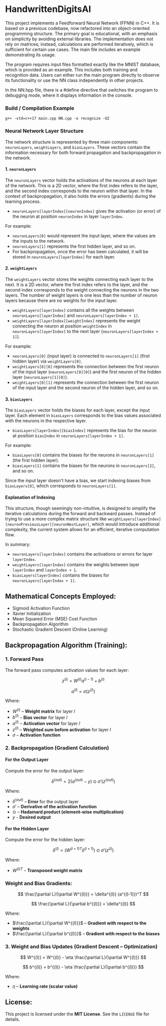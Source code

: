 # HandwrittenDigitsAI

This project implements a Feedforward Neural Network (FFNN) in C++. It is based on a previous codebase, now refactored into an object-oriented programming structure. The primary goal is educational, with an emphasis on simplicity by avoiding external libraries. The implementation does not rely on matrices; instead, calculations are performed iteratively, which is sufficient for certain use cases. The main file includes an example demonstrating its usage.

The program requires input files formatted exactly like the MNIST database, which is provided as an example. This includes both training and recognition data. Users can either run the main program directly to observe its functionality or use the NN class independently in other projects.

In the NN.hpp file, there is a #define directive that switches the program to debugging mode, where it displays information in the console.

### Build / Compilation Example
`g++ -std=c++17 main.cpp NN.cpp -o recognize -O2`
### Neural Network Layer Structure

The network structure is represented by three main components: `neuronLayers`, `weightLayers`, and `biasLayers`. These vectors contain the information necessary for both forward propagation and backpropagation in the network.

#### 1. `neuronLayers`
The `neuronLayers` vector holds the activations of the neurons at each layer of the network. This is a 2D vector, where the first index refers to the layer, and the second index corresponds to the neuron within that layer. In the context of backpropagation, it also holds the errors (gradients) during the learning process.

- `neuronLayers[layerIndex][neuronIndex]` gives the activation (or error) of the neuron at position `neuronIndex` in layer `layerIndex`.

For example:
- `neuronLayers[0]` would represent the input layer, where the values are the inputs to the network.
- `neuronLayers[1]` represents the first hidden layer, and so on.
- For backpropagation, once the error has been calculated, it will be stored in `neuronLayers[layerIndex]` for each layer.

#### 2. `weightLayers`
The `weightLayers` vector stores the weights connecting each layer to the next. It is a 2D vector, where the first index refers to the layer, and the second index corresponds to the weight connecting the neurons in the two layers. The number of weight layers is one less than the number of neuron layers because there are no weights for the input layer.

- `weightLayers[layerIndex]` contains all the weights between `neuronLayers[layerIndex]` and `neuronLayers[layerIndex + 1]`.
- `weightLayers[layerIndex][weightIndex]` represents the weight connecting the neuron at position `weightIndex` in `neuronLayers[layerIndex]` to the next layer (`neuronLayers[layerIndex + 1]`).

For example:
- `neuronLayers[0]` (input layer) is connected to `neuronLayers[1]` (first hidden layer) via `weightLayers[0]`.
- `weightLayers[0][0]` represents the connection between the first neuron of the input layer (`neuronLayers[0][0]`) and the first neuron of the hidden layer (`neuronLayers[1][0]`).
- `weightLayers[0][1]` represents the connection between the first neuron of the input layer and the second neuron of the hidden layer, and so on.

#### 3. `biasLayers`
The `biasLayers` vector holds the biases for each layer, except the input layer. Each element in `biasLayers` corresponds to the bias values associated with the neurons in the respective layer.

- `biasLayers[layerIndex][biasIndex]` represents the bias for the neuron at position `biasIndex` in `neuronLayers[layerIndex + 1]`.

For example:
- `biasLayers[0]` contains the biases for the neurons in `neuronLayers[1]` (the first hidden layer).
- `biasLayers[1]` contains the biases for the neurons in `neuronLayers[2]`, and so on.

Since the input layer doesn't have a bias, we start indexing biases from `biasLayers[0]`, which corresponds to `neuronLayers[1]`.

#### Explanation of Indexing
This structure, though seemingly non-intuitive, is designed to simplify the iterative calculations during the forward and backward passes. Instead of trying to use a more complex matrix structure like `weightLayers[layerIndex][neuronPreviousLayer][neuronNextLayer]`, which would introduce additional complexity, the current system allows for an efficient, iterative computation flow.

In summary:
- `neuronLayers[layerIndex]` contains the activations or errors for layer `layerIndex`.
- `weightLayers[layerIndex]` contains the weights between layer `layerIndex` and `layerIndex + 1`.
- `biasLayers[layerIndex]` contains the biases for `neuronLayers[layerIndex + 1]`.

## Mathematical Concepts Employed:

- Sigmoid Activation Function
- Xavier Initialization
- Mean Squared Error (MSE) Cost Function
- Backpropagation Algorithm
- Stochastic Gradient Descent (Online Learning)

## Backpropagation Algorithm (Training):

### 1. Forward Pass
The forward pass computes activation values for each layer:

$$
z^{(l)} = W^{(l)} a^{(l-1)} + b^{(l)}
$$

$$
a^{(l)} = \sigma(z^{(l)})
$$

Where:

- $W^{(l)}$ – **Weight matrix** for layer $l$  
- $b^{(l)}$ – **Bias vector** for layer $l$  
- $a^{(l)}$ – **Activation vector** for layer $l$  
- $z^{(l)}$ – **Weighted sum before activation** for layer $l$
- $\sigma$ – **Activation function**  

### 2. Backpropagation (Gradient Calculation)

#### For the Output Layer
Compute the error for the output layer:

$$
\delta^{(out)} = 2(a^{(out)} - y) \odot \sigma'(z^{(out)})
$$

Where:

- $\delta^{(out)}$ – **Error** for the output layer  
- $\sigma'$ – **Derivative of the activation function**  
- $\odot$ – **Hadamard product (element-wise multiplication)**
- $y$ - **Desired output**

#### For the Hidden Layer
Compute the error for the hidden layer:

$$
\delta^{(l)} = (W^{(l+1)T} \delta^{(l+1)}) \odot \sigma'(z^{(l)})
$$

Where:

- $W^{(l)T}$ – **Transposed weight matrix**

### Weight and Bias Gradients:
$$
\frac{\partial L}{\partial W^{(l)}} = \delta^{(l)} (a^{(l-1)})^T
$$

$$
\frac{\partial L}{\partial b^{(l)}} = \delta^{(l)}
$$

Where:

- $\frac{\partial L}{\partial W^{(l)}}$ – **Gradient with respect to the weights**  
- $\frac{\partial L}{\partial b^{(l)}}$ – **Gradient with respect to the biases**

### 3. Weight and Bias Updates (Gradient Descent – Optimization)
$$
W^{(l)} = W^{(l)} - \eta \frac{\partial L}{\partial W^{(l)}}
$$

$$
b^{(l)} = b^{(l)} - \eta \frac{\partial L}{\partial b^{(l)}}
$$

Where:

- $\eta$ – **Learning rate (scalar value)**  


## License:
This project is licensed under the **MIT License**. See the `LICENSE` file for details.
